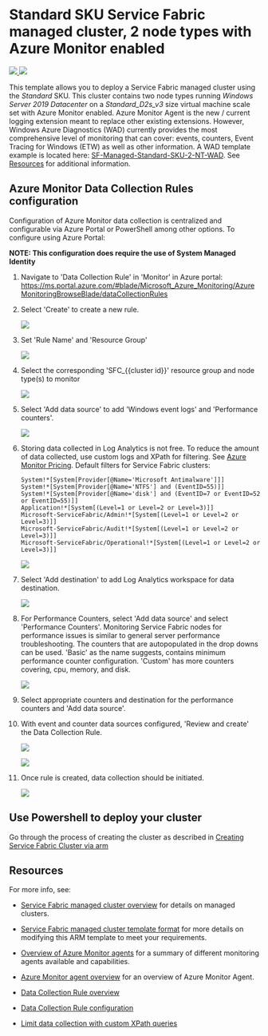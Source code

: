 # Standard SKU Service Fabric managed cluster, 2 node types with Azure Monitor enabled

<a href="https://portal.azure.com/#create/Microsoft.Template/uri/https%3A%2F%2Fraw.githubusercontent.com%2FAzure-Samples%2Fservice-fabric-cluster-templates%2Fmaster%2FSF-Managed-Standard-SKU-2-NT-AzureMonitor%2Fazuredeploy.json" target="_blank">
    <img src="http://azuredeploy.net/deploybutton.png"/>
</a>
<a href="http://armviz.io/#/?load=https%3A%2F%2Fraw.githubusercontent.com%2FAzure-Samples%2Fservice-fabric-cluster-templates%2Fmaster%2FSF-Managed-Standard-SKU-2-NT-AzureMonitor%2Fazuredeploy.json" target="_blank">
    <img src="http://armviz.io/visualizebutton.png"/>
</a>

This template allows you to deploy a Service Fabric managed cluster using the *Standard* SKU. This cluster contains two node types running *Windows Server 2019 Datacenter* on a *Standard_D2s_v3* size virtual machine scale set with Azure Monitor enabled. Azure Monitor Agent is the new / current logging extension meant to replace other existing extensions. However, Windows Azure Diagnostics (WAD) currently provides the most comprehensive level of monitoring that can cover: events, counters, Event Tracing for Windows (ETW) as well as other information. A WAD template example is located here: [SF-Managed-Standard-SKU-2-NT-WAD](../SF-Managed-Standard-SKU-2-NT-WAD). See [Resources](#resources) for additional information.

## Azure Monitor Data Collection Rules configuration

Configuration of Azure Monitor data collection is centralized and configurable via Azure Portal or PowerShell among other options. To configure using Azure Portal:

**NOTE: This configuration does require the use of System Managed Identity**

1. Navigate to 'Data Collection Rule' in 'Monitor' in Azure portal: https://ms.portal.azure.com/#blade/Microsoft_Azure_Monitoring/AzureMonitoringBrowseBlade/dataCollectionRules

2. Select 'Create' to create a new rule.

    ![](media/azure-monitor-dcr-create.png)

3. Set 'Rule Name' and 'Resource Group'

    ![](media/azure-monitor-dcr-create.2.png)

4. Select the corresponding 'SFC_{{cluster id}}' resource group and node type(s) to monitor

    ![](media/azure-monitor-dcr-create-select-scope.png)

5. Select 'Add data source' to add 'Windows event logs' and 'Performance counters'.

    ![](media/azure-monitor-dcr-create-add-source.png)

6. Storing data collected in Log Analytics is not free. To reduce the amount of data collected, use custom logs and XPath for filtering. See [Azure Monitor Pricing](https://azure.microsoft.com/en-us/pricing/details/monitor/). Default filters for Service Fabric clusters:

    ```text
    System!*[System[Provider[@Name='Microsoft Antimalware']]]
    System!*[System[Provider[@Name='NTFS'] and (EventID=55)]]
    System!*[System[Provider[@Name='disk'] and (EventID=7 or EventID=52 or EventID=55)]]
    Application!*[System[(Level=1 or Level=2 or Level=3)]]
    Microsoft-ServiceFabric/Admin!*[System[(Level=1 or Level=2 or Level=3)]]
    Microsoft-ServiceFabric/Audit!*[System[(Level=1 or Level=2 or Level=3)]]
    Microsoft-ServiceFabric/Operational!*[System[(Level=1 or Level=2 or Level=3)]]
    ```

    ![](media/azure-monitor-dcr-create-custom-events.png)

7. Select 'Add destination' to add Log Analytics workspace for data destination.

    ![](media/azure-monitor-dcr-custom-events-destination.png)


8. For Performance Counters, select 'Add data source' and select 'Performance Counters'. Monitoring Service Fabric nodes for performance issues is similar to general server performance troubleshooting. The counters that are autopopulated in the drop downs can be used. 'Basic' as the name suggests, contains minimum performance counter configuration. 'Custom' has more counters covering, cpu, memory, and disk.

    ![](media/azure-monitor-dcr-create-counters.png)

9. Select appropriate counters and destination for the performance counters and 'Add data source'.

10. With event and counter data sources configured, 'Review and create' the Data Collection Rule.

    ![](media/azure-monitor-dcr-create-dcr-review.png)

    ![](media/azure-monitor-dcr-create-review.2.png)

11. Once rule is created, data collection should be initiated.

    ![](media/azure-monitor-dcr-created.log.png)

## Use Powershell to deploy your cluster

Go through the process of creating the cluster as described in [Creating Service Fabric Cluster via arm](https://docs.microsoft.com/azure/service-fabric/service-fabric-cluster-creation-via-arm)

## Resources

For more info, see:

- [Service Fabric managed cluster overview](https://docs.microsoft.com/azure/service-fabric/overview-managed-cluster) for details on managed clusters.

- [Service Fabric managed cluster template format](https://docs.microsoft.com/azure/templates/microsoft.servicefabric/2021-05-01/managedclusters) for more details on modifying this ARM template to meet your requirements.

- [Overview of Azure Monitor agents](https://docs.microsoft.com/azure/azure-monitor/agents/agents-overview) for a summary of different monitoring agents available and capabilities.

- [Azure Monitor agent overview](https://docs.microsoft.com/azure/azure-monitor/agents/azure-monitor-agent-overview) for an overview of Azure Monitor Agent.

- [Data Collection Rule overview](https://docs.microsoft.com/azure/azure-monitor/essentials/data-collection-rule-overview)

- [Data Collection Rule configuration](https://docs.microsoft.com/azure/azure-monitor/agents/data-collection-rule-azure-monitor-agent)

- [Limit data collection with custom XPath queries](https://docs.microsoft.com/azure/azure-monitor/agents/data-collection-rule-azure-monitor-agent#limit-data-collection-with-custom-xpath-queries)